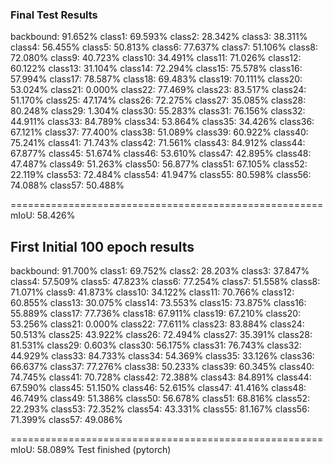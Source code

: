 ### Final Test Results 

 backbound: 91.652%	     class1: 69.593%
     class2: 28.342%	     class3: 38.311%
     class4: 56.455%	     class5: 50.813%
     class6: 77.637%	     class7: 51.106%
     class8: 72.080%	     class9: 40.723%
    class10: 34.491%	    class11: 71.026%
    class12: 60.122%	    class13: 31.104%
    class14: 72.294%	    class15: 75.578%
    class16: 57.994%	    class17: 78.587%
    class18: 69.483%	    class19: 70.111%
    class20: 53.024%	    class21:  0.000%
    class22: 77.469%	    class23: 83.517%
    class24: 51.170%	    class25: 47.174%
    class26: 72.275%	    class27: 35.085%
    class28: 80.248%	    class29:  1.304%
    class30: 55.283%	    class31: 76.156%
    class32: 44.911%	    class33: 84.789%
    class34: 53.864%	    class35: 34.426%
    class36: 67.121%	    class37: 77.400%
    class38: 51.089%	    class39: 60.922%
    class40: 75.241%	    class41: 71.743%
    class42: 71.561%	    class43: 84.912%
    class44: 67.877%	    class45: 51.674%
    class46: 53.610%	    class47: 42.895%
    class48: 47.487%	    class49: 51.263%
    class50: 56.877%	    class51: 67.105%
    class52: 22.119%	    class53: 72.484%
    class54: 41.947%	    class55: 80.598%
    class56: 74.088%	    class57: 50.488%

======================================================
       mIoU: 58.426%



## First Initial 100 epoch results 

   backbound: 91.700%	     class1: 69.752%
     class2: 28.203%	     class3: 37.847%
     class4: 57.509%	     class5: 47.823%
     class6: 77.254%	     class7: 51.558%
     class8: 71.071%	     class9: 41.873%
    class10: 34.122%	    class11: 70.766%
    class12: 60.855%	    class13: 30.075%
    class14: 73.553%	    class15: 73.875%
    class16: 55.889%	    class17: 77.736%
    class18: 67.911%	    class19: 67.210%
    class20: 53.256%	    class21:  0.000%
    class22: 77.611%	    class23: 83.884%
    class24: 50.513%	    class25: 43.922%
    class26: 72.494%	    class27: 35.391%
    class28: 81.531%	    class29:  0.603%
    class30: 56.175%	    class31: 76.743%
    class32: 44.929%	    class33: 84.733%
    class34: 54.369%	    class35: 33.126%
    class36: 66.637%	    class37: 77.276%
    class38: 50.233%	    class39: 60.345%
    class40: 74.745%	    class41: 70.728%
    class42: 72.388%	    class43: 84.891%
    class44: 67.590%	    class45: 51.150%
    class46: 52.615%	    class47: 41.416%
    class48: 46.749%	    class49: 51.386%
    class50: 56.678%	    class51: 68.816%
    class52: 22.293%	    class53: 72.352%
    class54: 43.331%	    class55: 81.167%
    class56: 71.399%	    class57: 49.086%

======================================================
       mIoU: 58.089%
Test finished
(pytorch)